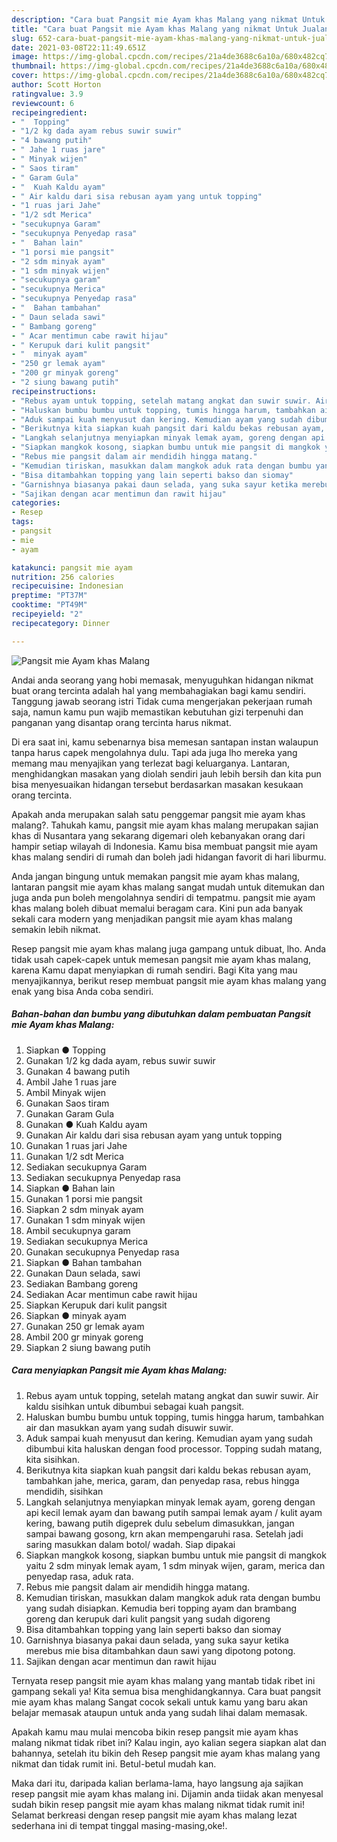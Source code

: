 ```yaml
---
description: "Cara buat Pangsit mie Ayam khas Malang yang nikmat Untuk Jualan"
title: "Cara buat Pangsit mie Ayam khas Malang yang nikmat Untuk Jualan"
slug: 652-cara-buat-pangsit-mie-ayam-khas-malang-yang-nikmat-untuk-jualan
date: 2021-03-08T22:11:49.651Z
image: https://img-global.cpcdn.com/recipes/21a4de3688c6a10a/680x482cq70/pangsit-mie-ayam-khas-malang-foto-resep-utama.jpg
thumbnail: https://img-global.cpcdn.com/recipes/21a4de3688c6a10a/680x482cq70/pangsit-mie-ayam-khas-malang-foto-resep-utama.jpg
cover: https://img-global.cpcdn.com/recipes/21a4de3688c6a10a/680x482cq70/pangsit-mie-ayam-khas-malang-foto-resep-utama.jpg
author: Scott Horton
ratingvalue: 3.9
reviewcount: 6
recipeingredient:
- "  Topping"
- "1/2 kg dada ayam rebus suwir suwir"
- "4 bawang putih"
- " Jahe 1 ruas jare"
- " Minyak wijen"
- " Saos tiram"
- " Garam Gula"
- "  Kuah Kaldu ayam"
- " Air kaldu dari sisa rebusan ayam yang untuk topping"
- "1 ruas jari Jahe"
- "1/2 sdt Merica"
- "secukupnya Garam"
- "secukupnya Penyedap rasa"
- "  Bahan lain"
- "1 porsi mie pangsit"
- "2 sdm minyak ayam"
- "1 sdm minyak wijen"
- "secukupnya garam"
- "secukupnya Merica"
- "secukupnya Penyedap rasa"
- "  Bahan tambahan"
- " Daun selada sawi"
- " Bambang goreng"
- " Acar mentimun cabe rawit hijau"
- " Kerupuk dari kulit pangsit"
- "  minyak ayam"
- "250 gr lemak ayam"
- "200 gr minyak goreng"
- "2 siung bawang putih"
recipeinstructions:
- "Rebus ayam untuk topping, setelah matang angkat dan suwir suwir. Air kaldu sisihkan untuk dibumbui sebagai kuah pangsit."
- "Haluskan bumbu bumbu untuk topping, tumis hingga harum, tambahkan air dan masukkan ayam yang sudah disuwir suwir."
- "Aduk sampai kuah menyusut dan kering. Kemudian ayam yang sudah dibumbui kita haluskan dengan food processor. Topping sudah matang, kita sisihkan."
- "Berikutnya kita siapkan kuah pangsit dari kaldu bekas rebusan ayam, tambahkan jahe, merica, garam, dan penyedap rasa, rebus hingga mendidih, sisihkan"
- "Langkah selanjutnya menyiapkan minyak lemak ayam, goreng dengan api kecil lemak ayam dan bawang putih sampai lemak ayam / kulit ayam kering, bawang putih digeprek dulu sebelum dimasukkan, jangan sampai bawang gosong, krn akan mempengaruhi rasa. Setelah jadi saring masukkan dalam botol/ wadah. Siap dipakai"
- "Siapkan mangkok kosong, siapkan bumbu untuk mie pangsit di mangkok yaitu 2 sdm minyak lemak ayam, 1 sdm minyak wijen, garam, merica dan penyedap rasa, aduk rata."
- "Rebus mie pangsit dalam air mendidih hingga matang."
- "Kemudian tiriskan, masukkan dalam mangkok aduk rata dengan bumbu yang sudah disiapkan. Kemudia beri topping ayam dan brambang goreng dan kerupuk dari kulit pangsit yang sudah digoreng"
- "Bisa ditambahkan topping yang lain seperti bakso dan siomay"
- "Garnishnya biasanya pakai daun selada, yang suka sayur ketika merebus mie bisa ditambahkan daun sawi yang dipotong potong."
- "Sajikan dengan acar mentimun dan rawit hijau"
categories:
- Resep
tags:
- pangsit
- mie
- ayam

katakunci: pangsit mie ayam 
nutrition: 256 calories
recipecuisine: Indonesian
preptime: "PT37M"
cooktime: "PT49M"
recipeyield: "2"
recipecategory: Dinner

---
```



![Pangsit mie Ayam khas Malang](https://img-global.cpcdn.com/recipes/21a4de3688c6a10a/680x482cq70/pangsit-mie-ayam-khas-malang-foto-resep-utama.jpg)

Andai anda seorang yang hobi memasak, menyuguhkan hidangan nikmat buat orang tercinta adalah hal yang membahagiakan bagi kamu sendiri. Tanggung jawab seorang istri Tidak cuma mengerjakan pekerjaan rumah saja, namun kamu pun wajib memastikan kebutuhan gizi terpenuhi dan panganan yang disantap orang tercinta harus nikmat.

Di era  saat ini, kamu sebenarnya bisa memesan santapan instan walaupun tanpa harus capek mengolahnya dulu. Tapi ada juga lho mereka yang memang mau menyajikan yang terlezat bagi keluarganya. Lantaran, menghidangkan masakan yang diolah sendiri jauh lebih bersih dan kita pun bisa menyesuaikan hidangan tersebut berdasarkan masakan kesukaan orang tercinta. 



Apakah anda merupakan salah satu penggemar pangsit mie ayam khas malang?. Tahukah kamu, pangsit mie ayam khas malang merupakan sajian khas di Nusantara yang sekarang digemari oleh kebanyakan orang dari hampir setiap wilayah di Indonesia. Kamu bisa membuat pangsit mie ayam khas malang sendiri di rumah dan boleh jadi hidangan favorit di hari liburmu.

Anda jangan bingung untuk memakan pangsit mie ayam khas malang, lantaran pangsit mie ayam khas malang sangat mudah untuk ditemukan dan juga anda pun boleh mengolahnya sendiri di tempatmu. pangsit mie ayam khas malang boleh dibuat memalui beragam cara. Kini pun ada banyak sekali cara modern yang menjadikan pangsit mie ayam khas malang semakin lebih nikmat.

Resep pangsit mie ayam khas malang juga gampang untuk dibuat, lho. Anda tidak usah capek-capek untuk memesan pangsit mie ayam khas malang, karena Kamu dapat menyiapkan di rumah sendiri. Bagi Kita yang mau menyajikannya, berikut resep membuat pangsit mie ayam khas malang yang enak yang bisa Anda coba sendiri.

<!--inarticleads1-->

##### Bahan-bahan dan bumbu yang dibutuhkan dalam pembuatan Pangsit mie Ayam khas Malang:

1. Siapkan  ● Topping
1. Gunakan 1/2 kg dada ayam, rebus suwir suwir
1. Gunakan 4 bawang putih
1. Ambil  Jahe 1 ruas jare
1. Ambil  Minyak wijen
1. Gunakan  Saos tiram
1. Gunakan  Garam Gula
1. Gunakan  ● Kuah Kaldu ayam
1. Gunakan  Air kaldu dari sisa rebusan ayam yang untuk topping
1. Gunakan 1 ruas jari Jahe
1. Gunakan 1/2 sdt Merica
1. Sediakan secukupnya Garam
1. Sediakan secukupnya Penyedap rasa
1. Siapkan  ● Bahan lain
1. Gunakan 1 porsi mie pangsit
1. Siapkan 2 sdm minyak ayam
1. Gunakan 1 sdm minyak wijen
1. Ambil secukupnya garam
1. Sediakan secukupnya Merica
1. Gunakan secukupnya Penyedap rasa
1. Siapkan  ● Bahan tambahan
1. Gunakan  Daun selada, sawi
1. Sediakan  Bambang goreng
1. Sediakan  Acar mentimun cabe rawit hijau
1. Siapkan  Kerupuk dari kulit pangsit
1. Siapkan  ● minyak ayam
1. Gunakan 250 gr lemak ayam
1. Ambil 200 gr minyak goreng
1. Siapkan 2 siung bawang putih




<!--inarticleads2-->

##### Cara menyiapkan Pangsit mie Ayam khas Malang:

1. Rebus ayam untuk topping, setelah matang angkat dan suwir suwir. Air kaldu sisihkan untuk dibumbui sebagai kuah pangsit.
1. Haluskan bumbu bumbu untuk topping, tumis hingga harum, tambahkan air dan masukkan ayam yang sudah disuwir suwir.
1. Aduk sampai kuah menyusut dan kering. Kemudian ayam yang sudah dibumbui kita haluskan dengan food processor. Topping sudah matang, kita sisihkan.
1. Berikutnya kita siapkan kuah pangsit dari kaldu bekas rebusan ayam, tambahkan jahe, merica, garam, dan penyedap rasa, rebus hingga mendidih, sisihkan
1. Langkah selanjutnya menyiapkan minyak lemak ayam, goreng dengan api kecil lemak ayam dan bawang putih sampai lemak ayam / kulit ayam kering, bawang putih digeprek dulu sebelum dimasukkan, jangan sampai bawang gosong, krn akan mempengaruhi rasa. Setelah jadi saring masukkan dalam botol/ wadah. Siap dipakai
1. Siapkan mangkok kosong, siapkan bumbu untuk mie pangsit di mangkok yaitu 2 sdm minyak lemak ayam, 1 sdm minyak wijen, garam, merica dan penyedap rasa, aduk rata.
1. Rebus mie pangsit dalam air mendidih hingga matang.
1. Kemudian tiriskan, masukkan dalam mangkok aduk rata dengan bumbu yang sudah disiapkan. Kemudia beri topping ayam dan brambang goreng dan kerupuk dari kulit pangsit yang sudah digoreng
1. Bisa ditambahkan topping yang lain seperti bakso dan siomay
1. Garnishnya biasanya pakai daun selada, yang suka sayur ketika merebus mie bisa ditambahkan daun sawi yang dipotong potong.
1. Sajikan dengan acar mentimun dan rawit hijau




Ternyata resep pangsit mie ayam khas malang yang mantab tidak ribet ini gampang sekali ya! Kita semua bisa menghidangkannya. Cara buat pangsit mie ayam khas malang Sangat cocok sekali untuk kamu yang baru akan belajar memasak ataupun untuk anda yang sudah lihai dalam memasak.

Apakah kamu mau mulai mencoba bikin resep pangsit mie ayam khas malang nikmat tidak ribet ini? Kalau ingin, ayo kalian segera siapkan alat dan bahannya, setelah itu bikin deh Resep pangsit mie ayam khas malang yang nikmat dan tidak rumit ini. Betul-betul mudah kan. 

Maka dari itu, daripada kalian berlama-lama, hayo langsung aja sajikan resep pangsit mie ayam khas malang ini. Dijamin anda tiidak akan menyesal sudah bikin resep pangsit mie ayam khas malang nikmat tidak rumit ini! Selamat berkreasi dengan resep pangsit mie ayam khas malang lezat sederhana ini di tempat tinggal masing-masing,oke!.

